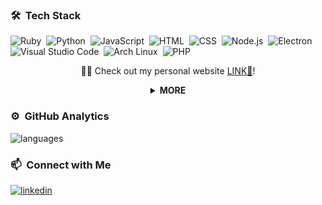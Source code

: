 
### 🛠 &nbsp;Tech Stack

![Ruby](https://img.shields.io/badge/-Ruby-141a20?style=flat&logo=ruby&logoColor=FFF)&nbsp;
![Python](https://img.shields.io/badge/-Python-141a20?style=flat&logo=python&logoColor=FFF)&nbsp;
![JavaScript](https://img.shields.io/badge/-JavaScript-141a20?style=flat&logo=javascript&logoColor=FFF)&nbsp;
![HTML](https://img.shields.io/badge/-HTML-141a20?style=flat&logo=HTML5&logoColor=FFF)&nbsp;
![CSS](https://img.shields.io/badge/-CSS-141a20?style=flat&logo=CSS3&logoColor=FFF)&nbsp;
![Node.js](https://img.shields.io/badge/-Node.js-141a20?style=flat&logo=node.js&logoColor=FFF)&nbsp;
![Electron](https://img.shields.io/badge/-Electron-141a20?style=flat&logo=electron&logoColor=FFF)&nbsp;
![Visual Studio Code](https://img.shields.io/badge/-Visual%20Studio%20Code-141a20?style=flat&logo=visual-studio-code&logoColor=FFF)&nbsp;
![Arch Linux](https://img.shields.io/badge/-Arch_Linux-141a20?style=flat&logo=arch-linux&logoColor=FFF)&nbsp;
![PHP](https://img.shields.io/badge/-PHP-141a20?style=flat&logo=php&logoColor=FFF)&nbsp;


<div align="center">

👨‍💻 Check out my personal website [LINK🔗](https://pathsonthego.vercel.app)!

</div>

<details>
<summary align="center"> <b> MORE </b> </summary>

- 💭 Hope to: `0 Warning(s),0 Error(s)`
- 🌱 Learning Never Stops 🚀

</details>

### ⚙️ &nbsp;GitHub Analytics
![languages](https://github-readme-stats.vercel.app/api/top-langs/?username=ruperthnyagesoa&layout=compact&theme=gotham&border_color=2e3440&card_width=250&card_height=250)

### 📫 &nbsp;Connect with Me
[![linkedin](https://img.shields.io/badge/-Ruperth%20Nyagesoa-0072b1?style=flat&logo=LinkedIn&logoColor=white)](https://www.linkedin.com/in/ruperthnyagesoa/)
